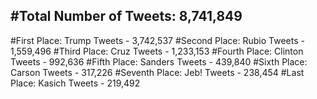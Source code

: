 #Total Number of Tweets: 8,741,849 
---
#First Place: Trump Tweets - 3,742,537
#Second Place: Rubio Tweets - 1,559,496
#Third Place: Cruz Tweets - 1,233,153
#Fourth Place: Clinton Tweets - 992,636
#Fifth Place: Sanders Tweets - 439,840
#Sixth Place: Carson Tweets - 317,226
#Seventh Place: Jeb! Tweets - 238,454
#Last Place: Kasich Tweets - 219,492
